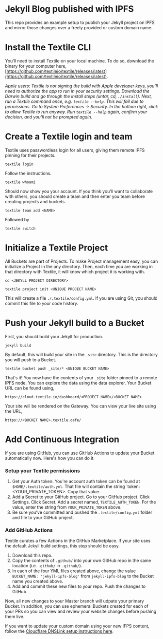 Jekyll Blog published with IPFS
===============================

This repo provides an example setup to publish your Jekyll project on IPFS and mirror those changes over a freely provided or custom domain name.

# Install the Textile CLI

You'll need to install Textile on your local machine. To do so, download the binary for your computer here, [https://github.com/textileio/textile/releases/latest](https://github.com/textileio/textile/releases/latest).

_Apple users: Textile is not signing the build with Apple developer keys, you'll need to authorize the app to run in your security settings. Download the Darwin build and go through the install steps (untar, cd, `./install`). Next, run a Textile command once, e.g. `textile --help`. This will fail due to permissions. Go to System Preferences -> Security. In the bottom right, click to allow Textile to run anyway. Run `textile --help` again, confirm your decision, and you'll not be prompted again._

# Create a Textile login and team

Textile uses passwordless login for all users, giving them remote IPFS pinning for their projects.

`textile login`

Follow the instructions.

`textile whoami`

Should now show you your account. If you think you'll want to collaborate with others, you should create a team and then enter you team before creating projects and buckets.

`textile team add <NAME>`

Followed by

`textile switch`

# Initialize a Textile Project

All Buckets are part of Projects. To make Project management easy, you can initialize a Project in the any directory. Then, each time you are working in that directory with Textile, it will know which project it is working with.

`cd <JEKYLL PROJECT DIRECTORY>`

`textile project init <UNIQUE PROJECT NAME>`

This will create a file `./.textile/config.yml`. If you are using Git, you should commit this file to your code history.

# Push your Jekyll build to a Bucket

First, you should build your Jekyll for production.

`jekyll build`

By default, this will build your site in the `_site` directory. This is the directory you will push to a Bucket. 

`textile bucket push _site/* <UNIQUE BUCKET NAME>`

That's it! You now have the contents of your `_site` folder pinned to a remote IPFS node. You can explore the data using the data explorer. Your Bucket URL can be found using,

`https://cloud.textile.io/dashboard/<PROJECT NAME>/<BUCKET NAME>`

Your site will be rendered on the Gateway. You can view your live site using the URL,

`https://<BUCKET NAME>.textile.cafe/`

# Add Continuous Integration

If you are using GitHub, you can use GitHub Actions to update your Bucket automatically now. Here's how you can do it. 

### Setup your Textile permissions

1. Get your Auth token. You're account auth token can be found at `$HOME/.textile/auth.yml`. That file will contain the string `token:<YOUR_PRIVATE_TOKEN>. Copy that value. 
2. Add a Secret to your GitHub project. Go to your GitHub project. Click Settings. Click Secret. Add a secret named, `TEXTILE_AUTH_TOKEN`. For the value, enter the string from `YOUR_PRIVATE_TOKEN` above.
3. Be sure you've committed and pushed the `.textile/config.yml` folder and file to your GitHub project. 

### Add GitHub Actions

Textile curates a few Actions in the GitHub Marketplace. If your site uses the default Jekyll build settings, this step should be easy. 

1. Download this repo.
2. Copy the contents of `.github/` into your own GitHub repo in the same location (i.e. `.github/` -> `.github/`).
3. In each of the four YML files created above, change the value `BUCKET_NAME: 'jekyll-ipfs-blog'` from `jekyll-ipfs-blog` to the Bucket name you created above.
4. Add and commit these new files to your repo. Push the changes to GitHub.

Now, all new changes to your Master branch will udpate your primary Bucket. In addition, you can use ephemeral Buckets created for each of your PRs so you can view and review your website changes before pushing them live.

If you want to update your custom domain using your new IFPS content, follow the [Cloudflare DNSLink setup instructions here](https://blog.textile.io/ethden-using-ci-to-publish-your-webpage-using-ipfs-and-textile-buckets/).

